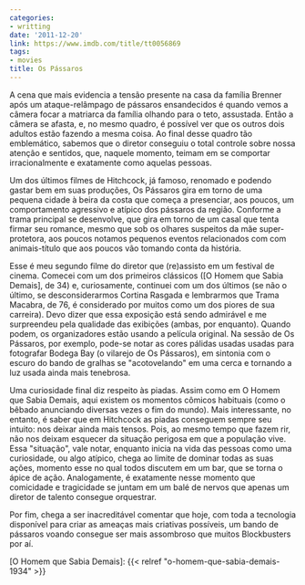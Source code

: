 ```yaml
---
categories:
- writting
date: '2011-12-20'
link: https://www.imdb.com/title/tt0056869
tags:
- movies
title: Os Pássaros
---
```


A cena que mais evidencia a tensão presente na casa da família Brenner após um ataque-relâmpago de pássaros ensandecidos é quando vemos a câmera focar a matriarca da família olhando para o teto, assustada. Então a câmera se afasta, e, no mesmo quadro, é possível ver que os outros dois adultos estão fazendo a mesma coisa. Ao final desse quadro tão emblemático, sabemos que o diretor conseguiu o total controle sobre nossa atenção e sentidos, que, naquele momento, teimam em se comportar irracionalmente e exatamente como aquelas pessoas.

Um dos últimos filmes de Hitchcock, já famoso, renomado e podendo gastar bem em suas produções, Os Pássaros gira em torno de uma pequena cidade à beira da costa que começa a presenciar, aos poucos, um comportamento agressivo e atípico dos pássaros da região. Conforme a trama principal se desenvolve, que gira em torno de um casal que tenta firmar seu romance, mesmo que sob os olhares suspeitos da mãe super-protetora, aos poucos notamos pequenos eventos relacionados com com animais-título que aos poucos vão tomando conta da história.

Esse é meu segundo filme do diretor que (re)assisto em um festival de cinema. Comecei com um dos primeiros clássicos ([O Homem que Sabia Demais], de 34) e, curiosamente, continuei com um dos últimos (se não o último, se desconsiderarmos Cortina Rasgada e lembrarmos que Trama Macabra, de 76, é considerado por muitos como um dos piores de sua carreira). Devo dizer que essa exposição está sendo admirável e me surpreendeu pela qualidade das exibições (ambas, por enquanto). Quando podem, os organizadores estão usando a película original. Na sessão de Os Pássaros, por exemplo, pode-se notar as cores pálidas usadas usadas para fotografar Bodega Bay (o vilarejo de Os Pássaros), em sintonia com o escuro do bando de gralhas se "acotovelando" em uma cerca e tornando a luz usada ainda mais tenebrosa.

Uma curiosidade final diz respeito às piadas. Assim como em O Homem que Sabia Demais, aqui existem os momentos cômicos habituais (como o bêbado anunciando diversas vezes o fim do mundo). Mais interessante, no entanto, é saber que em Hitchcock as piadas conseguem sempre seu intuito: nos deixar ainda mais tensos. Pois, ao mesmo tempo que fazem rir, não nos deixam esquecer da situação perigosa em que a população vive. Essa "situação", vale notar, enquanto inicia na vida das pessoas como uma curiosidade, ou algo atípico, chega ao limite de dominar todas as suas ações, momento esse no qual todos discutem em um bar, que se torna o ápice de ação. Analogamente, é exatamente nesse momento que comicidade e tragicidade se juntam em um balé de nervos que apenas um diretor de talento consegue orquestrar.

Por fim, chega a ser inacreditável comentar que hoje, com toda a tecnologia disponível para criar as ameaças mais criativas possíveis, um bando de pássaros voando consegue ser mais assombroso que muitos Blockbusters por aí.

[O Homem que Sabia Demais]: {{< relref "o-homem-que-sabia-demais-1934" >}}